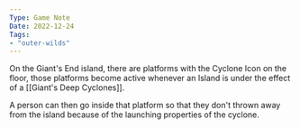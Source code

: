 ```yaml
---
Type: Game Note
Date: 2022-12-24
Tags:
- "outer-wilds"
---
```

On the Giant's End island, there are platforms with the Cyclone Icon on the floor, those platforms become active whenever an Island is under the effect of a [[Giant's Deep Cyclones]].

A person can then go inside that platform so that they don't thrown away from the island because of the launching properties of the cyclone.